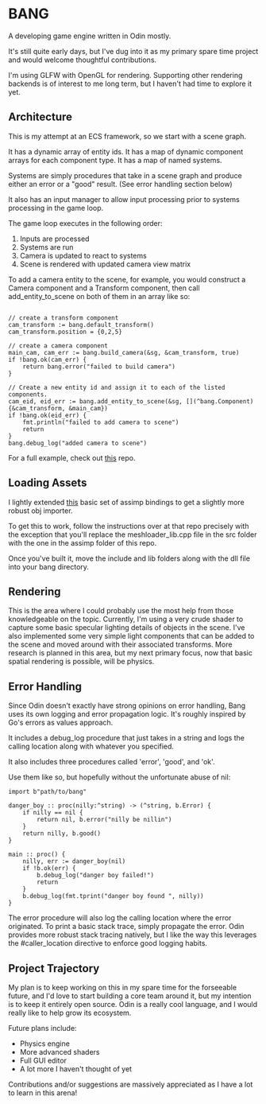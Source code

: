 # BANG

A developing game engine written in Odin mostly.

It's still quite early days, but I've dug into it as my primary spare time project and would welcome thoughtful contributions.

I'm using GLFW with OpenGL for rendering. Supporting other rendering backends is of interest to me long term, but I haven't had time to explore it yet.

## Architecture

This is my attempt at an ECS framework, so we start with a scene graph. 

It has a dynamic array of entity ids. 
It has a map of dynamic component arrays for each component type. 
It has a map of named systems. 

Systems are simply procedures that take in a scene graph and produce either an error or a "good" result. (See error handling section below)

It also has an input manager to allow input processing prior to systems processing in the game loop.

The game loop executes in the following order:

1. Inputs are processed
2. Systems are run
3. Camera is updated to react to systems
4. Scene is rendered with updated camera view matrix

To add a camera entity to the scene, for example, you would construct a Camera component and a Transform component, then call add_entity_to_scene on both of them in an array like so:
```

// create a transform component
cam_transform := bang.default_transform()
cam_transform.position = {0,2,5}

// create a camera component
main_cam, cam_err := bang.build_camera(&sg, &cam_transform, true)
if !bang.ok(cam_err) {
    return bang.error("failed to build camera")
}

// Create a new entity id and assign it to each of the listed components.
cam_eid, eid_err := bang.add_entity_to_scene(&sg, [](^bang.Component){&cam_transform, &main_cam})
if !bang.ok(eid_err) {
    fmt.println("failed to add camera to scene")
    return
}
bang.debug_log("added camera to scene")
```

For a full example, check out [this](https://github.com/thecodekitchen/bang-example) repo.
## Loading Assets

I lightly extended [this](https://github.com/vassvik/odin-assimp) basic set of assimp bindings to get a slightly more robust obj importer.

To get this to work, follow the instructions over at that repo precisely with the exception that you'll replace the meshloader_lib.cpp file in the src folder with the one in the assimp folder of this repo.

Once you've built it, move the include and lib folders along with the dll file into your bang directory.

## Rendering

This is the area where I could probably use the most help from those knowledgeable on the topic. 
Currently, I'm using a very crude shader to capture some basic specular lighting details of objects in the scene.
I've also implemented some very simple light components that can be added to the scene and moved around with their associated transforms.
More research is planned in this area, but my next primary focus, now that basic spatial rendering is possible, will be physics.

## Error Handling

Since Odin doesn't exactly have strong opinions on error handling, Bang uses its own logging and error propagation logic. It's roughly inspired by Go's errors as values approach.

It includes a debug_log procedure that just takes in a string and logs the calling location along with whatever you specified.

It also includes three procedures called 'error', 'good', and 'ok'.

Use them like so, but hopefully without the unfortunate abuse of nil:

```
import b"path/to/bang"

danger_boy :: proc(nilly:^string) -> (^string, b.Error) {
    if nilly == nil {
        return nil, b.error("nilly be nillin")
    }
    return nilly, b.good()
}

main :: proc() {
    nilly, err := danger_boy(nil)
    if !b.ok(err) {
        b.debug_log("danger boy failed!")
        return
    } 
    b.debug_log(fmt.tprint("danger boy found ", nilly))
}
```

The error procedure will also log the calling location where the error originated.
To print a basic stack trace, simply propagate the error.
Odin provides more robust stack tracing natively, but I like the way this leverages the #caller_location directive to enforce good logging habits.

## Project Trajectory

My plan is to keep working on this in my spare time for the forseeable future, and I'd love to start building a core team around it, but my intention is to keep it entirely open source. Odin is a really cool language, and I would really like to help grow its ecosystem.

Future plans include:

- Physics engine
- More advanced shaders
- Full GUI editor
- A lot more I haven't thought of yet

Contributions and/or suggestions are massively appreciated as I have a lot to learn in this arena!